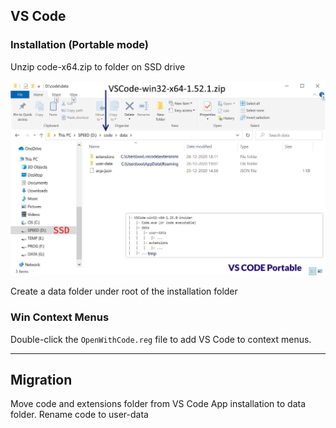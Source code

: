 ## VS Code

### Installation (Portable mode)

Unzip code-x64.zip to folder on SSD drive

![portable install](../../../img/vscode/portable.jpg)

Create a data folder under root of the installation folder

### Win Context Menus

Double-click the `OpenWithCode.reg` file to add VS Code to context menus.

---

## Migration

Move code and extensions folder from VS Code App installation to
data folder. Rename code to user-data
